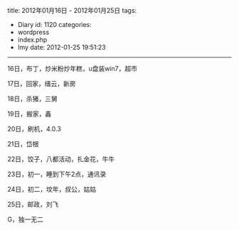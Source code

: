 title: 2012年01月16日 - 2012年01月25日
tags:
  - Diary
id: 1120
categories:
  - wordpress
  - index.php
  - lmy
date: 2012-01-25 19:51:23
---

16日，布丁，炒米粉炒年糕，u盘装win7，超市

17日，回家，缙云，新房

18日，杀猪，三<!--more-->舅

19日，搬家，鑫

20日，刷机，4.0.3

21日，岱根

22日，饺子，八都活动，扎金花，牛牛

23日，初一，睡到下午2点，通讯录

24日，初二，坟年，叔公，姑姑

25日，邮政，刘飞

G，独一无二